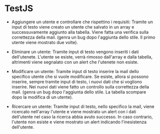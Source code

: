 # TestJS

* Aggiungere un utente e controllare che rispettino i requisiti:
Tramite un input di testo viene creato un utente che salvato in un array e successuvamente aggiunto alla tabella.
Viene fatta una verifica sulla correttezza della mail.
(genra un bug dopo l'aggiunta dello stile. Il primo utente viene mostrato due volte).

* Eliminare un utente:
Tramite input di testo vengono inseriti i dati dell'utenete. L'utente se esiste, verrà rimosso dall'array e dalla tabella, altrimenti viene segnalato con un alert che l'utenete non esiste.

* Modificare un utente:
Tramite input di testo inserire la mail dello specifico utente che si vuole modificare. Se esiste, allora si possono inserire, sempre tramite input di testo, i nuovi dati che si vogliono inserire. Nei nuovi dati viene fatto un controllo sulla correttezza della mail.
(genra un bug dopo l'aggiunta dello stile. La tabella scompare dopo la modifica di un utente).

* Ricercare un utente:
Tramite input di testo, nello specifico la mail, viene ricercato nell'array l'utente e viene mostrato un alert con i dati dell'utente nel caso la ricerca abbia avuto successo. In caso contrario, l'utente non esiste e viene mostrato un alert indicando l'inesistenza dell'utente.